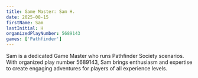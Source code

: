 ```yaml
---
title: Game Master: Sam H.
date: 2025-08-15
firstName: Sam
lastInitial: H
organizedPlayNumber: 5689143
games: ['Pathfinder']
---
```


Sam is a dedicated Game Master who runs Pathfinder Society scenarios. With organized play number 5689143, Sam brings enthusiasm and expertise to create engaging adventures for players of all experience levels.